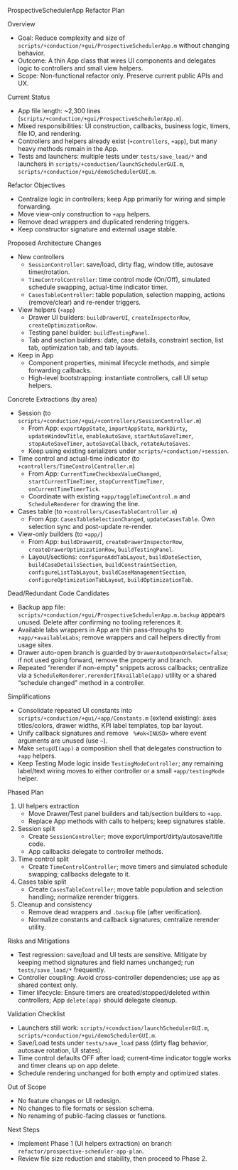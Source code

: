 ProspectiveSchedulerApp Refactor Plan

Overview
- Goal: Reduce complexity and size of `scripts/+conduction/+gui/ProspectiveSchedulerApp.m` without changing behavior.
- Outcome: A thin App class that wires UI components and delegates logic to controllers and small view helpers.
- Scope: Non-functional refactor only. Preserve current public APIs and UX.

Current Status
- App file length: ~2,300 lines (`scripts/+conduction/+gui/ProspectiveSchedulerApp.m`).
- Mixed responsibilities: UI construction, callbacks, business logic, timers, file IO, and rendering.
- Controllers and helpers already exist (`+controllers`, `+app`), but many heavy methods remain in the App.
- Tests and launchers: multiple tests under `tests/save_load/*` and launchers in `scripts/+conduction/launchSchedulerGUI.m`, `scripts/+conduction/+gui/demoSchedulerGUI.m`.

Refactor Objectives
- Centralize logic in controllers; keep App primarily for wiring and simple forwarding.
- Move view-only construction to `+app` helpers.
- Remove dead wrappers and duplicated rendering triggers.
- Keep constructor signature and external usage stable.

Proposed Architecture Changes
- New controllers
  - `SessionController`: save/load, dirty flag, window title, autosave timer/rotation.
  - `TimeControlController`: time control mode (On/Off), simulated schedule swapping, actual-time indicator timer.
  - `CasesTableController`: table population, selection mapping, actions (remove/clear) and re-render triggers.
- View helpers (`+app`)
  - Drawer UI builders: `buildDrawerUI`, `createInspectorRow`, `createOptimizationRow`.
  - Testing panel builder: `buildTestingPanel`.
  - Tab and section builders: date, case details, constraint section, list tab, optimization tab, and tab layouts.
- Keep in App
  - Component properties, minimal lifecycle methods, and simple forwarding callbacks.
  - High-level bootstrapping: instantiate controllers, call UI setup helpers.

Concrete Extractions (by area)
- Session (to `scripts/+conduction/+gui/+controllers/SessionController.m`)
  - From App: `exportAppState`, `importAppState`, `markDirty`, `updateWindowTitle`, `enableAutoSave`, `startAutoSaveTimer`, `stopAutoSaveTimer`, `autoSaveCallback`, `rotateAutoSaves`.
  - Keep using existing serializers under `scripts/+conduction/+session`.
- Time control and actual-time indicator (to `+controllers/TimeControlController.m`)
  - From App: `CurrentTimeCheckboxValueChanged`, `startCurrentTimeTimer`, `stopCurrentTimeTimer`, `onCurrentTimeTimerTick`.
  - Coordinate with existing `+app/toggleTimeControl.m` and `ScheduleRenderer` for drawing the line.
- Cases table (to `+controllers/CasesTableController.m`)
  - From App: `CasesTableSelectionChanged`, `updateCasesTable`. Own selection sync and post-update re-render.
- View-only builders (to `+app/`)
  - From App: `buildDrawerUI`, `createDrawerInspectorRow`, `createDrawerOptimizationRow`, `buildTestingPanel`.
  - Layout/sections: `configureAddTabLayout`, `buildDateSection`, `buildCaseDetailsSection`, `buildConstraintSection`, `configureListTabLayout`, `buildCaseManagementSection`, `configureOptimizationTabLayout`, `buildOptimizationTab`.

Dead/Redundant Code Candidates
- Backup app file: `scripts/+conduction/+gui/ProspectiveSchedulerApp.m.backup` appears unused. Delete after confirming no tooling references it.
- Available labs wrappers in App are thin pass-throughs to `+app/+availableLabs`; remove wrappers and call helpers directly from usage sites.
- Drawer auto-open branch is guarded by `DrawerAutoOpenOnSelect=false`; if not used going forward, remove the property and branch.
- Repeated “rerender if non-empty” snippets across callbacks; centralize via a `ScheduleRenderer.rerenderIfAvailable(app)` utility or a shared “schedule changed” method in a controller.

Simplifications
- Consolidate repeated UI constants into `scripts/+conduction/+gui/+app/Constants.m` (extend existing): axes titles/colors, drawer widths, KPI label templates, top bar layout.
- Unify callback signatures and remove ` %#ok<INUSD>` where event arguments are unused (use `~`).
- Make `setupUI(app)` a composition shell that delegates construction to `+app` helpers.
- Keep Testing Mode logic inside `TestingModeController`; any remaining label/text wiring moves to either controller or a small `+app/testingMode` helper.

Phased Plan
1) UI helpers extraction
   - Move Drawer/Test panel builders and tab/section builders to `+app`.
   - Replace App methods with calls to helpers; keep signatures stable.
2) Session split
   - Create `SessionController`; move export/import/dirty/autosave/title code.
   - App callbacks delegate to controller methods.
3) Time control split
   - Create `TimeControlController`; move timers and simulated schedule swapping; callbacks delegate to it.
4) Cases table split
   - Create `CasesTableController`; move table population and selection handling; normalize rerender triggers.
5) Cleanup and consistency
   - Remove dead wrappers and `.backup` file (after verification).
   - Normalize constants and callback signatures; centralize rerender utility.

Risks and Mitigations
- Test regression: save/load and UI tests are sensitive. Mitigate by keeping method signatures and field names unchanged; run `tests/save_load/*` frequently.
- Controller coupling: Avoid cross-controller dependencies; use `app` as shared context only.
- Timer lifecycle: Ensure timers are created/stopped/deleted within controllers; App `delete(app)` should delegate cleanup.

Validation Checklist
- Launchers still work: `scripts/+conduction/launchSchedulerGUI.m`, `scripts/+conduction/+gui/demoSchedulerGUI.m`.
- Save/Load tests under `tests/save_load` pass (dirty flag behavior, autosave rotation, UI states).
- Time control defaults OFF after load; current-time indicator toggle works and timer cleans up on app delete.
- Schedule rendering unchanged for both empty and optimized states.

Out of Scope
- No feature changes or UI redesign.
- No changes to file formats or session schema.
- No renaming of public-facing classes or functions.

Next Steps
- Implement Phase 1 (UI helpers extraction) on branch `refactor/prospective-scheduler-app-plan`.
- Review file size reduction and stability, then proceed to Phase 2.

